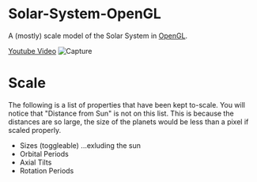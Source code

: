 # Solar-System-OpenGL
A (mostly) scale model of the Solar System in [OpenGL](https://www.opengl.org/).

[Youtube Video](https://www.youtube.com/watch?v=kw1WxkbigDY)
![Capture](https://user-images.githubusercontent.com/25037201/156083853-22b0cedb-9af4-4d47-8d70-289a95f20991.PNG)

# Scale
The following is a list of properties that have been kept to-scale. You will notice that "Distance from Sun" is not on this list. This is because the distances are so large, the size of the planets would be less than a pixel if scaled properly.
  - Sizes (toggleable) ...exluding the sun
  - Orbital Periods
  - Axial Tilts
  - Rotation Periods
